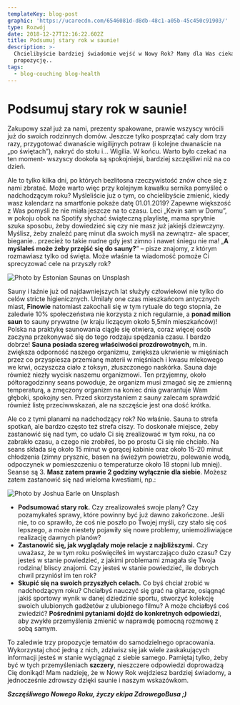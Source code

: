 ```yaml
---
templateKey: blog-post
graphic: 'https://ucarecdn.com/6546081d-d8db-48c1-a05b-45c450c91903/'
type: Rozwój
date: 2018-12-27T12:16:22.602Z
title: Podsumuj stary rok w saunie!
description: >-
  Chcielibyście bardziej świadomie wejść w Nowy Rok? Mamy dla Was ciekawą
  propozycję..
tags:
  - blog-couching blog-health
---
```

# Podsumuj stary rok w saunie!

Zakupowy szał już za nami, prezenty spakowane, prawie wszyscy wrócili już do swoich rodzinnych domów. Jeszcze tylko posprzątać cały dom trzy razy, przygotować dwanaście wigilijnych potraw (i kolejne dwanaście na „po świętach”), nakryć do stołu i… Wigilia. W końcu. Warto było czekać na ten moment- wszyscy dookoła są spokojniejsi, bardziej szczęśliwi niż na co dzień.

Ale to tylko kilka dni, po których bezlitosna rzeczywistość znów chce się z nami zbratać. Może warto więc przy kolejnym kawałku sernika pomyśleć o nadchodzącym roku? Myśleliście już o tym, co chcielibyście zmienić, kiedy wasz kalendarz na smartfonie pokaże datę 01.01.2019? Zapewne większość z Was pomyśli że nie miała jeszcze na to czasu. Leci „Kevin sam w Domu”, w pokoju obok na Spotify słychać świąteczną playlistę, mama sprytnie szuka sposobu, żeby dowiedzieć się czy nie masz już jakiejś dziewczyny. Myślisz, żeby znaleźć parę minut dla swoich myśli na zewnątrz- ale spacer, bieganie.. przecież to takie nudne gdy jest zimno i nawet śniegu nie ma! „**A myślałeś może żeby przejść się do sauny?**” – pisze znajomy, z którym rozmawiasz tylko od święta. Może właśnie ta wiadomość pomoże Ci sprecyzować cele na przyszły rok?

![Photo by Estonian Saunas on Unsplash](https://ucarecdn.com/8db111c2-138f-4d0b-891d-50cd811e416d/)

Sauny i łaźnie już od najdawniejszych lat służyły człowiekowi nie tylko do celów stricte higienicznych. Umilały one czas mieszkańcom antycznych miast, **Finowie** natomiast zakochali się w tym rytuale do tego stopnia, że zaledwie 10% społeczeństwa nie korzysta z nich regularnie, a **ponad milion saun** to sauny prywatne (w kraju liczącym około 5,5mln mieszkańców)! Polska na praktykę saunowania ciągle się otwiera, coraz więcej osób zaczyna przekonywać się do tego rodzaju spędzania czasu. I bardzo dobrze! **Sauna posiada szereg właściwości prozdrowotnych**, m.in. zwiększa odporność naszego organizmu, zwiększa ukrwienie w mięśniach przez co przyspiesza przemianę materii w mięśniach i kwasu mlekowego we krwi, oczyszcza ciało z toksyn, złuszczonego naskórka. Sauna daje również niezły wycisk naszemu organizmowi. Ten przyjemny, około półtoragodzinny seans powoduje, że organizm musi zmagać się ze zmienną temperaturą, a zmęczony organizm na koniec dnia gwarantuje Wam głęboki, spokojny sen. Przed skorzystaniem z sauny zalecam sprawdzić również listę przeciwwskazań, ale na szczęście jest ona dość krótka.

Ale co z tymi planami na nadchodzący rok? No właśnie. Sauna to strefa spotkań, ale bardzo często też strefa ciszy. To doskonałe miejsce, żeby zastanowić się nad tym, co udało Ci się zrealizować w tym roku, na co zabrakło czasu, a czego nie zrobiłeś, bo po prostu Ci się nie chciało. Na seans składa się około 15 minut w gorącej kabinie oraz około 15-20 minut chłodzenia (zimny prysznic, basen na świeżym powietrzu, polewanie wodą, odpoczynek w pomieszczeniu o temperaturze około 18 stopni lub mniej). Seanse są 3. **Masz zatem prawie 2 godziny wyłącznie dla siebie**. Możesz zatem zastanowić się nad wieloma kwestiami, np.:

![Photo by Joshua Earle on Unsplash](https://ucarecdn.com/dab6972b-e119-4530-b317-d6c09712cd30/)

* **Podsumować stary rok.** Czy zrealizowałeś swoje plany? Czy pozamykałeś sprawy, które powinny być już dawno zakończone. Jeśli nie, to co sprawiło, że coś nie poszło po Twojej myśli, czy stało się coś lepszego, a może niestety pojawiły się nowe problemy, uniemożliwiające realizację dawnych planów?
* **Zastanowić się, jak wyglądały moje relacje z najbliższymi.** Czy uważasz, że w tym roku poświęciłeś im wystarczająco dużo czasu? Czy jesteś w stanie powiedzieć, z jakimi problemami zmagała się Twoja rodzina/ bliscy znajomi. Czy jesteś w stanie powiedzieć, ile dobrych chwil przyniósł im ten rok?
* **Skupić się na swoich przyszłych celach.** Co byś chciał zrobić w nadchodzącym roku? Chciałbyś nauczyć się grać na gitarze, osiągnąć jakiś sportowy wynik w danej dziedzinie sportu, stworzyć kolekcję swoich ulubionych gadżetów z ulubionego filmu? A może chciałbyś coś zwiedzić? **Pośrednimi pytaniami dojdź do konkretnych odpowiedzi**, aby zwykłe przemyślenia zmienić w naprawdę pomocną rozmowę z sobą samym.

To zaledwie trzy propozycje tematów do samodzielnego opracowania. Wykorzystaj choć jedną z nich, zdziwisz się jak wiele zaskakujących informacji jesteś w stanie wyciągnąć z siebie samego. Pamiętaj tylko, żeby być w tych przemyśleniach **szczery**, nieszczere odpowiedzi doprowadzą Cię donikąd! Mam nadzieję, że w Nowy Rok wejdziesz bardziej świadomy, a jednocześnie zdrowszy dzięki saunie i naszym wskazówkom. 

**_Szczęśliwego Nowego Roku, życzy ekipa ZdrowegoBusa ;)_**
